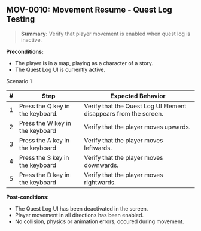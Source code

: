 ## **MOV-0010:** Movement Resume - Quest Log Testing  

> **Summary:** Verify that player movement is enabled when quest log is inactive.  <br>

**Preconditions:** 

- The player is in a map, playing as a character of a story.
- The Quest Log UI is currently active.

Scenario 1 

 | \# | Step | Expected Behavior | 
 |----|------|-------------------| 
 |  1 |   Press the Q key in the keyboard.   | Verify that the Quest Log UI Element disappears from the screen.  | 
 |  2 |   Press the W key in the keyboard   | Verify that the player moves upwards.   | 
 |  3 |   Press the A key in the keyboard   | Verify that the player moves leftwards.   |  
 |  4 |   Press the S key in the keyboard   | Verify that the player moves downwards.  |
 |  5 |   Press the D key in the keyboard   | Verify that the player moves rightwards.  |

**Post-conditions:**  

 - The Quest Log UI has been deactivated in the screen.
 - Player movement in all directions has been enabled. 
 - No collision, physics or animation errors, occured during movement.
